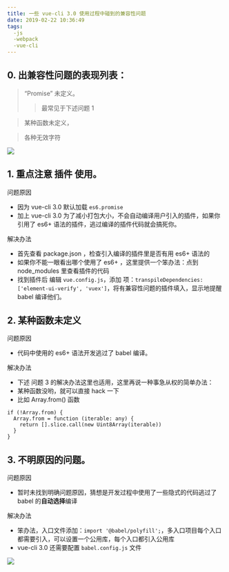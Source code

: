 ```yaml
---
title: 一些 vue-cli 3.0 使用过程中碰到的兼容性问题
date: 2019-02-22 10:36:49
tags: 
  -js
  -webpack
  -vue-cli
---
```


<!-- more -->

## 0. 出兼容性问题的表现列表：

> “Promise” 未定义。
>> 最常见于下述问题 1

> 某种函数未定义，

> 各种无效字符

![](./0.jpg)

## 1. 重点注意 插件 使用。

问题原因

* 因为 vue-cli 3.0 默认加载 `es6.promise`
* 加上 vue-cli 3.0 为了减小打包大小，不会自动编译用户引入的插件，如果你引用了 es6+ 语法的插件，逃过编译的插件代码就会搞死你。

解决办法

* 首先查看 package.json ，检查引入编译的插件里是否有用 es6+ 语法的
* 如果你不能一眼看出哪个使用了 es6+ ，这里提供一个笨办法：点到 node_modules 里查看插件的代码
* 找到插件后 编辑 `vue.config.js`，添加 项：`transpileDependencies: ['element-ui-verify', 'vuex']`，将有兼容性问题的插件填入，显示地提醒 babel 编译他们。

## 2. 某种函数未定义

问题原因

* 代码中使用的 es6+ 语法开发逃过了 babel 编译。

解决办法

* 下述 问题 3 的解决办法这里也适用，这里再说一种事急从权的简单办法：
* 某种函数没哟，就可以直接 hack 一下 
* 比如 Array.from() 函数
```
if (!Array.from) {
  Array.from = function (iterable: any) {
    return [].slice.call(new Uint8Array(iterable))
  }
}
```


## 3. 不明原因的问题。

问题原因

* 暂时未找到明确问题原因，猜想是开发过程中使用了一些隐式的代码逃过了 babel 的**自动选择**编译

解决办法

* 笨办法，入口文件添加：`import '@babel/polyfill';`，多入口项目每个入口都需要引入，可以设置一个公用库，每个入口都引入公用库
* vue-cli 3.0 还需要配置 `babel.config.js` 文件

![](./1.jpg)
